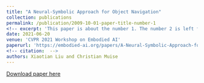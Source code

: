 ```yaml
---
title: "A Neural-Symbolic Approach for Object Navigation"
collection: publications
permalink: /publication/2009-10-01-paper-title-number-1
<!-- excerpt: 'This paper is about the number 1. The number 2 is left for future work.' -->
date: 2021-06-20
venue: 'CVPR 2021 Workshop on Embodied AI'
paperurl: 'https://embodied-ai.org/papers/A-Neural-Symbolic-Approach-for-Object-Navigation.pdf'
<!-- citation:  -->
authors: Xiaotian Liu and Christian Muise
---
```

<!-- This paper is about the number 1. The number 2 is left for future work. -->

[Download paper here](https://embodied-ai.org/papers/A-Neural-Symbolic-Approach-for-Object-Navigation.pdf)

<!-- Recommended citation: Your Name, You. (2009). "Paper Title Number 1." <i>Journal 1</i>. 1(1). -->
